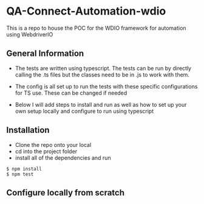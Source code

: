 # QA-Connect-Automation-wdio
This is a repo to house the POC for the WDIO framework for automation using WebdriverIO

## General Information

* The tests are written using typescript. The tests can be run by directly calling the .ts files but the classes need to be in .js to work with them.

* The config is all set up to run the tests with these specific configurations for TS use. These can be changed if needed

* Below I will add steps to install and run as well as how to set up your own setup locally and configure to run using typescript

## Installation

* Clone the repo onto your local
* cd into the project folder
* install all of the dependencies and run

```
$ npm install
$ npm test
```

## Configure locally from scratch

